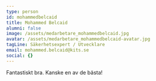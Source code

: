 ```yaml
---
type: person
id: mohammedbelcaid
title: Mohammed Belcaid
alumni: false
image: /assets/medarbetare_mohammedbelcaid.jpg
avatar: /assets/medarbetare_mohammedbelcaid-avatar.jpg
tagLine: Säkerhetsexpert / Utvecklare
email: mohammed.belcaid@kits.se
social: {}
---
```


Fantastiskt bra. Kanske en av de bästa!
